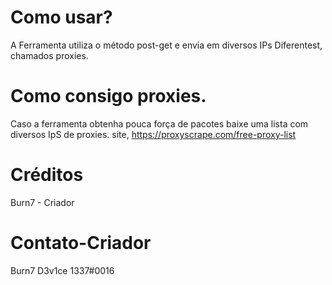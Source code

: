 # Como usar?

A Ferramenta utiliza o método post-get e envia em diversos IPs Diferentest, chamados proxies.

# Como consigo proxies.

Caso a ferramenta obtenha pouca força de pacotes baixe uma lista com diversos IpS de proxies.
site, https://proxyscrape.com/free-proxy-list

# Créditos

Burn7 - Criador


# Contato-Criador

Burn7 D3v1ce 1337#0016
